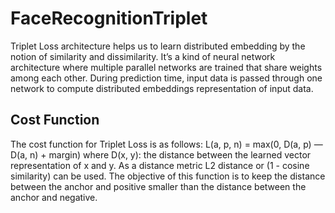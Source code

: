 # FaceRecognitionTriplet
Triplet Loss architecture helps us to learn distributed embedding by the notion of similarity and dissimilarity. It’s a kind of neural network architecture where multiple parallel networks are trained that share weights among each other. During prediction time, input data is passed through one network to compute distributed embeddings representation of input data.

## Cost Function
The cost function for Triplet Loss is as follows:
L(a, p, n) = max(0, D(a, p) — D(a, n) + margin)
where D(x, y): the distance between the learned vector representation of x and y. As a distance metric L2 distance or (1 - cosine similarity) can be used. The objective of this function is to keep the distance between the anchor and positive smaller than the distance between the anchor and negative.
